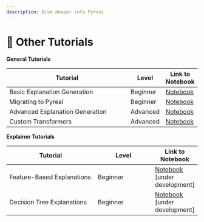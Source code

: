 ```yaml
---
description: Dive deeper into Pyreal
---
```


# 🍎 Other Tutorials

**General Tutorials**

<table><thead><tr><th width="324.06022340942206">Tutorial</th><th>Level</th><th>Link to Notebook</th></tr></thead><tbody><tr><td>Basic Explanation Generation</td><td>Beginner</td><td><a href="https://github.com/sibyl-dev/pyreal/blob/dev/tutorials/basic_explanation_generation.ipynb">Notebook</a></td></tr><tr><td>Migrating to Pyreal </td><td>Beginner</td><td><a href="https://github.com/sibyl-dev/pyreal/blob/dev/tutorials/migrating_to_pyreal.ipynb">Notebook</a></td></tr><tr><td>Advanced Explanation Generation</td><td>Advanced</td><td><a href="https://github.com/sibyl-dev/pyreal/blob/dev/tutorials/advanced_explanation_generation.ipynb">Notebook</a></td></tr><tr><td>Custom Transformers</td><td>Advanced</td><td><a href="https://github.com/sibyl-dev/pyreal/blob/dev/tutorials/custom_transformers.ipynb">Notebook</a></td></tr></tbody></table>

**Explainer Tutorials**

<table><thead><tr><th width="339.29156022333933">Tutorial</th><th width="201.9172388399256">Level</th><th>Link to Notebook</th></tr></thead><tbody><tr><td>Feature-Based Explanations</td><td>Beginner</td><td><a href="https://github.com/sibyl-dev/pyreal/blob/dev/tutorials/ames_housing/ames_housing_lfc.ipynb">Notebook</a> [under development]</td></tr><tr><td>Decision Tree Explanations</td><td>Beginner</td><td><a href="https://github.com/sibyl-dev/pyreal/blob/dev/tutorials/ames_housing/ames_housing_dte.ipynb">Notebook</a> [under development]</td></tr></tbody></table>
